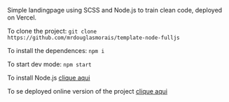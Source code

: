 Simple landingpage using SCSS and Node.js to train clean code, deployed on Vercel.

To clone the project:
`git clone https://github.com/mrdouglasmorais/template-node-fulljs`

To install the dependences:
`npm i`

To start dev mode:
`npm start`

To install Node.js [clique aqui](https://nodejs.org/en/)

To se deployed online version of the project [clique aqui](https://boaspraticasteste.vercel.app/)
